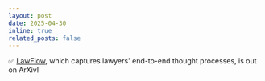 ```yaml
---
layout: post
date: 2025-04-30 
inline: true
related_posts: false
---
```



✅ [LawFlow](https://arxiv.org/abs/2504.18942), which captures lawyers' end-to-end thought processes, is out on ArXiv!
